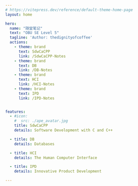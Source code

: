 ```yaml
---
# https://vitepress.dev/reference/default-theme-home-page
layout: home

hero:
  name: "随堂笔记"
  text: "OBU SE Level 5"
  tagline: 'Author: thedignityofcoffee'
  actions:
    - theme: brand
      text: SdwCaCPP
      link: /SdwCaCPP-Notes
    - theme: brand
      text: DB
      link: /DB-Notes
    - theme: brand
      text: HCI
      link: /HCI-Notes
    - theme: brand
      text: IPD
      link: /IPD-Notes


features:
  - #icon: 
    #  src: ./ape_avatar.jpg
    title: SdwCaCPP
    details: Software Development with C and C++

  - title: DB
    details: Databases

  - title: HCI
    details: The Human Computer Interface

  - title: IPD
    details: Innovative Product Development

---
```


